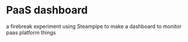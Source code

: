# PaaS dashboard

a firebreak experiment using Steampipe to make a dashboard to monitor paas platform things


